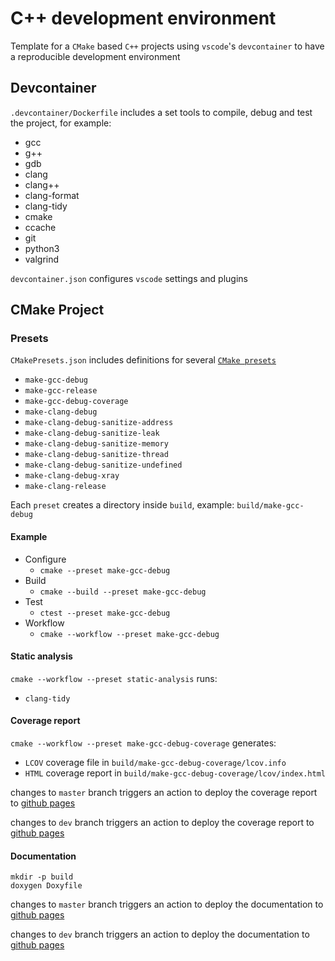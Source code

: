 # C++ development environment

Template for a `CMake` based `C++` projects using `vscode`'s `devcontainer` to have a reproducible development environment

## Devcontainer

`.devcontainer/Dockerfile` includes a set tools to compile, debug and test the project, for example:

- gcc
- g++
- gdb
- clang
- clang++
- clang-format
- clang-tidy
- cmake
- ccache
- git
- python3
- valgrind

`devcontainer.json` configures `vscode` settings and plugins

## CMake Project

### Presets

`CMakePresets.json` includes definitions for several [`CMake presets`](https://cmake.org/cmake/help/latest/manual/cmake-presets.7.html)

- `make-gcc-debug`
- `make-gcc-release`
- `make-gcc-debug-coverage`
- `make-clang-debug`
- `make-clang-debug-sanitize-address`
- `make-clang-debug-sanitize-leak`
- `make-clang-debug-sanitize-memory`
- `make-clang-debug-sanitize-thread`
- `make-clang-debug-sanitize-undefined`
- `make-clang-debug-xray`
- `make-clang-release`

Each `preset` creates a directory inside `build`, example: `build/make-gcc-debug`

#### Example

- Configure
  - `cmake --preset make-gcc-debug`
- Build
  - `cmake --build --preset make-gcc-debug`
- Test
  - `ctest --preset make-gcc-debug`
- Workflow
  - `cmake --workflow --preset make-gcc-debug`

#### Static analysis

`cmake --workflow --preset static-analysis` runs:

- `clang-tidy`

#### Coverage report

`cmake --workflow --preset make-gcc-debug-coverage` generates:

- `LCOV` coverage file in `build/make-gcc-debug-coverage/lcov.info`
- `HTML` coverage report in `build/make-gcc-debug-coverage/lcov/index.html`

changes to `master` branch triggers an action to deploy the coverage report to [github pages](https://eliogovea.github.io/dev-env-cpp/master/coverage/index.html)

changes to `dev` branch triggers an action to deploy the coverage report to [github pages](https://eliogovea.github.io/dev-env-cpp/dev/coverage/index.html)

#### Documentation

```
mkdir -p build
doxygen Doxyfile
```

changes to `master` branch triggers an action to deploy the documentation to [github pages](https://eliogovea.github.io/dev-env-cpp/master/documentation/index.html)

changes to `dev` branch triggers an action to deploy the documentation to [github pages](https://eliogovea.github.io/dev-env-cpp/dev/documentation/index.html)
